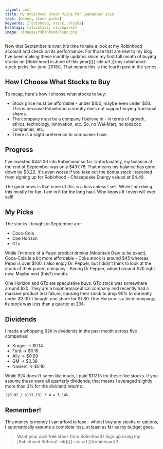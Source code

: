 ```yaml
---
layout: post
title: My Robinhood Stock Picks for September 2018
tags: [money, stock picks]
keywords: [robinhood, stock, stocks]
hashtags: [stocktips, stockpicks]
image: /images/robinhood/logo.png
---
```


Now that September is over, it's time to take a look at my Robinhood account and check on its performance. For those that are new to my blog, I've been making these monthly updates since my first full month of buying stocks on [Robinhood in June of this year]({{ site.url }}/my-robinhood-stock-picks-for-june-2018/). That means this is the fourth post in the series.

## How I Choose What Stocks to Buy

To recap, here's how I choose what stocks to buy:

* Stock price must be affordable - under $100, maybe even under $50. This is because Robinhood currently does not support buying fractional shares.
* The company must be a company I believe in - in terms of growth, ethics, technology, innovation, etc. So, no Wal-Mart, no tobacco companies, etc.
* There is a slight preference to companies I use.

## Progress

I've invested $441.00 into Robinhood so far. Unfortunately, my balance at the end of September was only $437.78. That means my balance has gone down by $3.22. It's even worse if you take out the bonus stock I received from signing up for Robinhood - Chesapeake Energy valued at $4.49.

The good news is that none of this is a loss unless I sell. While I am doing this mostly for fun, I am in it for the long haul. Who knows if I even will ever sell!

## My Picks

The stocks I bought in September are:

* Coca-Cola
* One Horizon
* GTx

While I'm more of a Pepsi product drinker (Mountain Dew to be exact), Coca-Cola is a bit more affordable - Coke stock is around $45 whereas Pepsi is over $100. I also enjoy Dr. Pepper, but I didn't think to look at the stock of their parent company - Keurig Dr Pepper, valued around $20 right now. Maybe next (this?) month.

One Horizon and GTx are speculative buys. GTx stock was somewhere around $20. They are a biopharmaceutical company and recently had a massive product test failure, causing their stock to drop 90% to currently under $2.00. I bought one share for $1.80. One Horizon is a tech company; its stock was less than a quarter at 20&cent;.

## Dividends

I made a whopping 92&cent; in dividends in the past month across five companies:

* Kroger &rarr; $0.14
* Ford &rarr; $0.15
* Ally &rarr; $0.09
* GM &rarr; $0.38
* Navient &rarr; $0.16

While 92&cent; doesn't seem like much, I paid $117.15 for these five stocks. If you assume these were all quarterly dividends, that means I averaged slightly more than 3% for the dividend returns:

    ($0.92 / $117.15) * 4 = 3.14%

## Remember!

This money is money I can afford to lose - when I buy any stocks or options, I automatically assume a complete loss, at least as far as my budget goes.

> Want your own free stock from Robinhood? Sign up using my [Robinhood Referral link]({{ site.url }}/robinhood/)!

